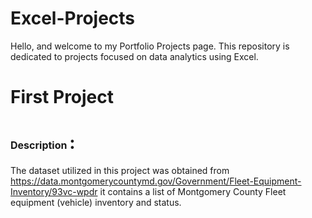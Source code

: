# Excel-Projects
Hello, and welcome to my Portfolio Projects page. This repository is dedicated to projects focused on data analytics using Excel.


# First Project
# <font size="3"> Description </font>:
The dataset utilized in this project was obtained from https://data.montgomerycountymd.gov/Government/Fleet-Equipment-Inventory/93vc-wpdr
it contains a list of Montgomery County Fleet equipment (vehicle) inventory and status.

